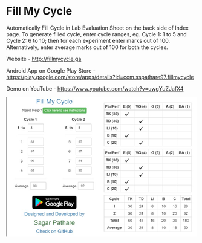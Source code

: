 # Fill My Cycle
Automatically Fill Cycle in Lab Evaluation Sheet on the back side of Index page. To generate filled cycle, enter cycle ranges, eg. Cycle 1: 1 to 5 and Cycle 2: 6 to 10; then for each experiment enter marks out of 100. Alternatively, enter average marks out of 100 for both the cycles.

Website - <a href="http://fillmycycle.ga" target="_blank">http://fillmycycle.ga</a>

Android App on Google Play Store - <a href="https://play.google.com/store/apps/details?id=com.sspathare97.fillmycycle" target="_blank">https://play.google.com/store/apps/details?id=com.sspathare97.fillmycycle</a>

Demo on YouTube - <a href="https://www.youtube.com/watch?v=uwgYuZJafX4" target="_blank">https://www.youtube.com/watch?v=uwgYuZJafX4</a>

![Screenshot](screenshot.jpg)
